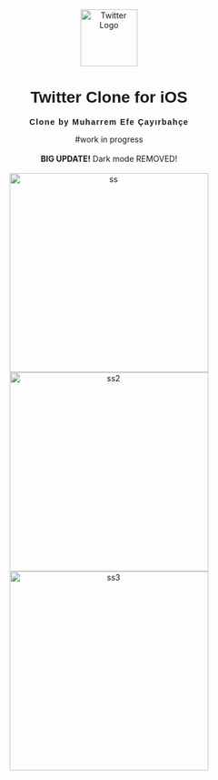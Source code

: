<div align="center">
  <img src="https://github.com/user-attachments/assets/3deb95d1-ab39-4da0-a518-a6a2e2319121" alt="Twitter Logo" width="100">
  <h1 style="font-family: 'Arial', sans-serif;">Twitter Clone for iOS</h1>
  <p style="font-family: Arial, sans-serif;"><strong><span style="letter-spacing: 0.1em;">Clone by Muharrem Efe Çayırbahçe</span></strong></p>
  #work in progress
  <br><br>
  <strong>BIG UPDATE!</strong> Dark mode REMOVED!
  <br><br>
  <img width="350" alt="ss" src="https://github.com/user-attachments/assets/e4cd6a23-bb17-4a49-a54b-48b8af84c209">
  <br>
  <img width="350" alt="ss2" src="https://github.com/user-attachments/assets/da752656-8be5-4d94-a47c-a85ee16b5e5c">
  <br>
  <img width="350" alt="ss3" src="https://github.com/user-attachments/assets/4a62dd51-4ab2-4daa-9093-cf47aeb3570c">

</div>
